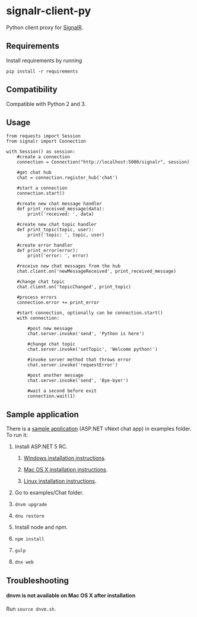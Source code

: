 # signalr-client-py

Python client proxy for [SignalR](http://signalr.net/).

## Requirements

Install requirements by running
```
pip install -r requirements
```


## Compatibility

Compatible with Python 2 and 3.


## Usage

```
from requests import Session
from signalr import Connection

with Session() as session:
    #create a connection
    connection = Connection("http://localhost:5000/signalr", session)

    #get chat hub
    chat = connection.register_hub('chat')

    #start a connection
    connection.start()

    #create new chat message handler
    def print_received_message(data):
        print('received: ', data)

    #create new chat topic handler
    def print_topic(topic, user):
        print('topic: ', topic, user)

    #create error handler
    def print_error(error):
        print('error: ', error)

    #receive new chat messages from the hub
    chat.client.on('newMessageReceived', print_received_message)

    #change chat topic
    chat.client.on('topicChanged', print_topic)

    #process errors
    connection.error += print_error

    #start connection, optionally can be connection.start()
    with connection:

        #post new message
        chat.server.invoke('send', 'Python is here')

        #change chat topic
        chat.server.invoke('setTopic', 'Welcome python!')

        #invoke server method that throws error
        chat.server.invoke('requestError')

        #post another message
        chat.server.invoke('send', 'Bye-bye!')

        #wait a second before exit
        connection.wait(1)
```


## Sample application

There is a [sample application](https://github.com/TargetProcess/signalr-client-py/tree/develop/examples/Chat)
(ASP.NET vNext chat app) in examples folder. To run it:

1. Install ASP.NET 5 RC.

    1) [Windows installation instructions](http://docs.asp.net/en/latest/getting-started/installing-on-windows.html).

    2) [Mac OS X installation instructions](http://docs.asp.net/en/latest/getting-started/installing-on-mac.html).
    
    3) [Linux installation instructions](http://docs.asp.net/en/latest/getting-started/installing-on-linux.html).
    
2. Go to examples/Chat folder.

3. ```dnvm upgrade ```

4. ```dnu restore ```

5. Install node and npm.

6. ```npm install ```

7. ```gulp ```

8. ```dnx web ```


## Troubleshooting

#### dnvm is not available on Mac OS X after installation
Run ```source dnvm.sh```.
